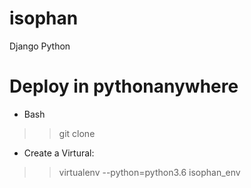 # isophan
Django Python
# Deploy in pythonanywhere
- Bash
>> git clone
- Create a Virtural:
>> virtualenv --python=python3.6 isophan_env
>> 
